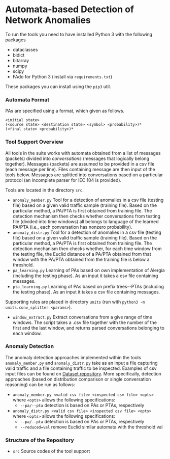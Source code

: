 # Automata-based Detection of Network Anomalies

To run the tools you need to have installed Python 3 with the following packages
- dataclasses
- bidict
- bitarray
- numpy
- scipy
- FAdo for Python 3 (install via `requirements.txt`)

These packages you can install using the `pip3` util.

### Automata Format

PAs are specified using a format, which given as follows.
```
<initial state>
(<source state> <destination state> <symbol> <probability>)*
(<final state> <probability>)*
```

### Tool Support Overview

All tools in the suite works with automata obtained from a list of messages
(packets) divided into *conversations* (messages that logically belong
together). Messages (packets) are assumed to be provided in a csv file (each
message per line). Files containing message are then input of the tools below.
Messages are splitted into conversations based on a particular protocol (an
incomplete parser for IEC 104 is provided).


Tools are located in the directory `src`.
- `anomaly_member.py` Tool for a detection of anomalies in a csv file (testing
  file) based on a given valid traffic sample (training file). Based on the
  particular method, a PA/PTA is first obtained from training file. The
  detection mechanism then checks whether conversations from testing file
  (divided into time windows) all belongs to language of the learned PA/PTA
  (i.e., each conversation has nonzero probability).
- `anomaly_distr.py` Tool for a detection of anomalies in a csv file (testing
  file) based on a given valid traffic sample (training file). Based on the
  particular method, a PA/PTA is first obtained from training file. The
  detection mechanism then checks whether, for each time window from the testing
  file, the Euclid distance of a PA/PTA obtained from that window with the
  PA/PTA obtained from the training file is below a threshold.
- `pa_learning.py` Learning of PAs based on own implementation of Alergia
  (including the testing phase). As an input it takes a csv file containing
  messages.
- `pta_learning.py` Learning of PAs based on prefix trees--PTAs (including the
  testing phase). As an input it takes a csv file containing messages.

Supporting rules are placed in directory `units` (run with
`python3 -m units.conv_splitter <params>`).
- `window_extract.py` Extract conversations from a give range of time windows.
  The script takes a .csv file together with the number of the first and the last
  window, and returns parsed conversations belonging to each window.


### Anomaly Detection

The anomaly detection approaches implemented within the tools `anomaly_member.py`
and `anomaly_distr.py` take as an input a file capturing valid traffic and a
file containing traffic to be inspected. Examples of csv input files can be found
on [Dataset repository](https://github.com/matousp/datasets). More specifically,
detection approaches (based on distribution comparison or single conversation
  reasoning) can be run as follows:

- `anomaly_member.py <valid csv file> <inspected csv file> <opts>` where
  `<opts>` allows the following specifications:
  * `--pa/--pta` detection is based on PAs or PTAs, respectively
- `anomaly_distr.py <valid csv file> <inspected csv file> <opts>` where
  `<opts>` allows the following specifications:
  * `--pa/--pta` detection is based on PAs or PTAs, respectively
  * `--reduced=val` remove Euclid similar automata with the threshold val


### Structure of the Repository

- `src` Source codes of the tool support
